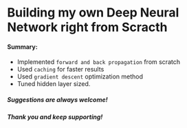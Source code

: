 # Building my own Deep Neural Network right from Scracth

#### Summary:
- Implemented `forward and back propagation` from scratch
- Used `caching` for faster results
- Used `gradient descent` optimization method
- Tuned hidden layer sized.

##### Suggestions are always welcome!
##### Thank you and keep supporting!
